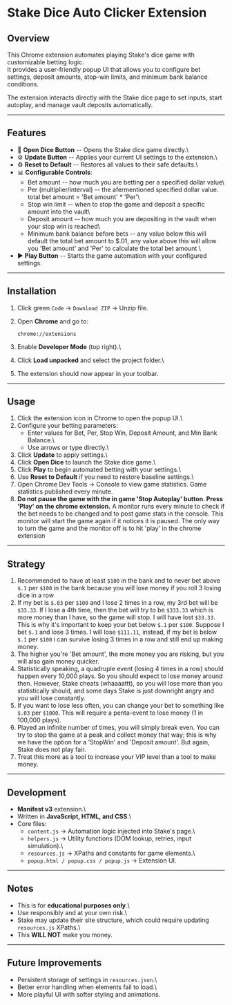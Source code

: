 # Stake Dice Auto Clicker Extension

## Overview

This Chrome extension automates playing Stake's dice game with
customizable betting logic.\
It provides a user-friendly popup UI that allows you to configure bet
settings, deposit amounts, stop-win limits, and minimum bank balance
conditions.

The extension interacts directly with the Stake dice page to set inputs,
start autoplay, and manage vault deposits automatically.

------------------------------------------------------------------------

## Features

-   🎲 **Open Dice Button** -- Opens the Stake dice game directly.\
-   ⚙️ **Update Button** -- Applies your current UI settings to the
    extension.\
-   ♻️ **Reset to Default** -- Restores all values to their safe
    defaults.\
-   📊 **Configurable Controls**:
    -   Bet amount -- how much you are betting per a specified dollar value\
    -   Per (multiplier/interval) -- the afermentioned specified dollar value. total bet amount = 'Bet amount' * 'Per'\
    -   Stop win limit -- when to stop the game and deposit a specific amount into the vault\
    -   Deposit amount -- how much you are depositing in the vault when your stop win is reached\
    -   Minimum bank balance before bets  -- any value below this will default the total bet amount to $.01, any value above this will allow you 'Bet amount' and 'Per' to calculate the total bet amount \
-   ▶️ **Play Button** -- Starts the game automation with your
    configured settings.

------------------------------------------------------------------------

## Installation

1.  Click green `Code`  -> `Download ZIP` -> Unzip file.

2.  Open **Chrome** and go to:

        chrome://extensions

3.  Enable **Developer Mode** (top right).\

4.  Click **Load unpacked** and select the project folder.\

5.  The extension should now appear in your toolbar.

------------------------------------------------------------------------

## Usage

1.  Click the extension icon in Chrome to open the popup UI.\
2.  Configure your betting parameters:
    -   Enter values for Bet, Per, Stop Win, Deposit Amount, and Min
        Bank Balance.\
    -   Use arrows or type directly.\
3.  Click **Update** to apply settings.\
4.  Click **Open Dice** to launch the Stake dice game.\
5.  Click **Play** to begin automated betting with your settings.\
6.  Use **Reset to Default** if you need to restore baseline settings.\
7. Open Chrome Dev Tools -> Console to view game statistics. Game statistics published every minute.
8. **Do not pause the game with the in game 'Stop Autoplay' button. Press 'Play' on the chrome extension.** A monitor runs every minute to check if the bet needs to be changed and to post game stats in the console. This monitor will start the game again if it notices it is paused. The only way to turn the game and the monitor off is to hit 'play' in the chrome extension

------------------------------------------------------------------------

## Strategy

1. Recommended to have at least `$100` in the bank and to never bet above `$.1` per `$100` in the bank because you will lose money if you roll 3 losing dice in a row
2. If my bet is `$.03` per `$100` and I lose 2 times in a row, my 3rd bet will be `$33.33`. If I lose a 4th time, then the bet will try to be `$333.33` which is more money than I have, so the game will stop. 
I will have lost `$33.33`. This is why it's important to keep your bet below `$.1` per `$100`. Suppose I bet `$.1` and lose 3 times. I will lose `$111.11`, instead, if my bet is below `$.1` per `$100` i can survive losing 3 times in a row and still end up making money.
3. The higher you're 'Bet amount', the more money you are risking, but you will also gain money quicker.
4. Statistically speaking, a quadruple event (losing 4 times in a row) should happen every 10,000 plays. So you should expect to lose money around then. However, Stake cheats (whaaaattt), so you will lose more than you statistically should, and some days Stake is just downright angry and you will lose constantly.
5. If you want to lose less often, you can change your bet to something like `$.03` per `$1000`. This will require a penta-event to lose money (1 in 100,000 plays).
6. Played an infinite number of times, you will simply break even. You can try to stop the game at a peak and collect money that way; this is why we have the option for a 'StopWin' and 'Deposit amount'. But again, Stake does not play fair.
7. Treat this more as a tool to increase your VIP level than a tool to make money.

------------------------------------------------------------------------

## Development

-   **Manifest v3** extension.\
-   Written in **JavaScript, HTML, and CSS**.\
-   Core files:
    -   `content.js` → Automation logic injected into Stake's page.\
    -   `helpers.js` → Utility functions (DOM lookup, retries, input
        simulation).\
    -   `resources.js` → XPaths and constants for game elements.\
    -   `popup.html / popup.css / popup.js` → Extension UI.

------------------------------------------------------------------------

## Notes

-   This is for **educational purposes only**.\
-   Use responsibly and at your own risk.\
-   Stake may update their site structure, which could require updating
    `resources.js` XPaths.\
- This **WILL NOT** make you money.

------------------------------------------------------------------------

## Future Improvements

-   Persistent storage of settings in `resources.json`.\
-   Better error handling when elements fail to load.\
-   More playful UI with softer styling and animations.
